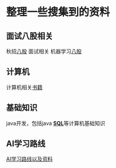 # 整理一些搜集到的资料

## 面试八股相关
秋招[八股](https://github.com/csguide-dabai/interview-guide/tree/main) 面试相关
机器学习[八股](https://github.com/zhengjingwei/machine-learning-interview)

## 计算机
计算机相关[书籍](https://github.com/EvanLi/programming-book/tree/master)

## 基础知识
java开发，包括java [**SQL**](https://javabetter.cn/)等计算机基础知识

## AI学习路线
[AI学习路线以及资料](https://mp.weixin.qq.com/s/3_KT7WZvvTGts3wprlpFPA)
